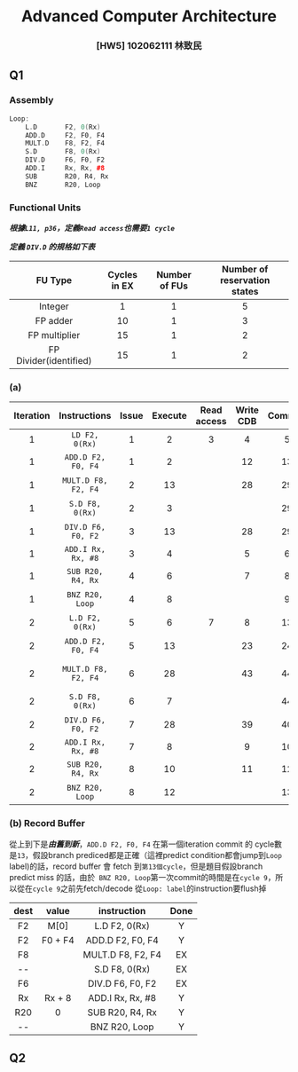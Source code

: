# <center> Advanced Computer Architecture </center>
### <center> [HW5] 102062111 林致民 </center>

## Q1

### Assembly

```cpp
Loop:    L.D       F2, 0(Rx)    ADD.D     F2, F0, F4    MULT.D    F8, F2, F4    S.D       F8, 0(Rx)    DIV.D     F6, F0, F2        ADD.I     Rx, Rx, #8    SUB       R20, R4, Rx    BNZ       R20, Loop
```

### Functional Units 

***根據`L11, p36`，定義`Read access`也需要`1 cycle`***

***定義 `DIV.D` 的規格如下表***

| FU Type | Cycles in EX |  Number of FUs | Number of reservation states |
|:---:|:---:|:---:|:----:|
| Integer | 1 | 1 | 5|
| FP adder | 10 | 1 | 3 |
| FP multiplier | 15 |1 | 2 |
| FP Divider(identified) | 15 | 1 | 2 |

### (a) 



| Iteration | Instructions | Issue | Execute | Read access | Write CDB | Commits | Comment |
|:---:|:---:|:---:|:---:|:---:|:---:|:---:|:---:| 
| 1 | `LD F2, 0(Rx)` | 1 | 2 | 3 | 4 | 5 | First Issue |
| 1 | `ADD.D F2, F0, F4` | 1 | 2 | | 12 | 13| Wait for `L.D`|
| 1 | `MULT.D F8, F2, F4` | 2 | 13 |  | 28 | 29 |  Wait for `ADD.D`|
| 1 | `S.D F8, 0(Rx)` | 2 | 3 |      |    | 29 |  Wait for `MULT.D`|
| 1 | `DIV.D F6, F0, F2`| 3 | 13 |     | 28 | 29 | Wait for `ADD.D` |
| 1 | `ADD.I Rx, Rx, #8` | 3 | 4 |  |  5 | 6 |  |
| 1 | `SUB R20, R4, Rx` | 4 | 6 |  | 7 | 8 | Wait for `ADD.I`|
| 1 | `BNZ R20, Loop` | 4 | 8 |   |   | 9 | Wait for `SUB` |
| 2 | `L.D F2, 0(Rx)` | 5 | 6 | 7 | 8 | 13 | Wait for `ADD.D` |
| 2 | `ADD.D F2, F0, F4` | 5 | 13 | | 23 | 24| Wait for `L.D`|
| 2 | `MULT.D F8, F2, F4` | 6 | 28 |  | 43 | 44 | `FP multiplier` is busy |
| 2 | `S.D F8, 0(Rx)` | 6 | 7 |      |    | 44 |  Wait for `MULT.D`|
| 2 | `DIV.D F6, F0, F2`| 7 | 28 |     |  39   | 40 | `FP divider` is busy |
| 2 | `ADD.I Rx, Rx, #8` | 7 | 8 |  |  9 | 10 |  |
| 2 | `SUB R20, R4, Rx` | 8 | 10 |  | 11 | 12 | Wait for `ADD.I`|
| 2 | `BNZ R20, Loop` | 8 | 12 |   |   | 13 | Wait for `SUB` |


### (b) Record Buffer 

從上到下是***由舊到新***，`ADD.D F2, F0, F4` 在第一個iteration commit 的 cycle數是`13`，假設branch prediced都是正確（這裡predict condition都會jump到`Loop` label)的話，record buffer 會 fetch 到`第13個cycle`，但是題目假設branch predict miss 的話，由於` BNZ R20, Loop`第一次commit的時間是在`cycle 9`，所以從在`cycle 9`之前先fetch/decode 從`Loop: label`的instruction要flush掉
<center>

| dest | value | instruction | Done |
|:---:|:---:|:---:|:---:|
| F2 | M[0] |   L.D F2, 0(Rx) | Y || F2 | F0 + F4 |     ADD.D F2, F0, F4 | Y || F8 | |    MULT.D F8, F2, F4 | EX || -- | |    S.D F8, 0(Rx) | EX | | F6 | |    DIV.D  F6, F0, F2 | EX |   | Rx | Rx + 8 |    ADD.I  Rx, Rx, #8 | Y || R20 | 0 |    SUB R20, R4, Rx | Y || -- | |    BNZ R20, Loop | Y |
</center>

## Q2

